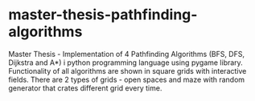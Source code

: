 # master-thesis-pathfinding-algorithms
Master Thesis - Implementation of 4 Pathfinding Algorithms (BFS, DFS, Dijkstra and A*) i python programming language using pygame library. Functionality of all algorithms are shown in square grids with interactive fields. There are 2 types of grids - open spaces and maze with random generator that crates different grid every time.
